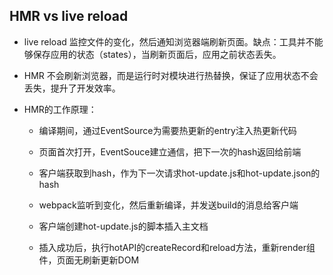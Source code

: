 ## HMR vs live reload

* live reload 监控文件的变化，然后通知浏览器端刷新页面。缺点：工具并不能够保存应用的状态（states），当刷新页面后，应用之前状态丢失。

* HMR 不会刷新浏览器，而是运行时对模块进行热替换，保证了应用状态不会丢失，提升了开发效率。

* HMR的工作原理：

  - 编译期间，通过EventSource为需要热更新的entry注入热更新代码

  - 页面首次打开，EventSouce建立通信，把下一次的hash返回给前端

  - 客户端获取到hash，作为下一次请求hot-update.js和hot-update.json的hash

  - webpack监听到变化，然后重新编译，并发送build的消息给客户端

  - 客户端创建hot-update.js的脚本插入主文档

  - 插入成功后，执行hotAPI的createRecord和reload方法，重新render组件，页面无刷新更新DOM